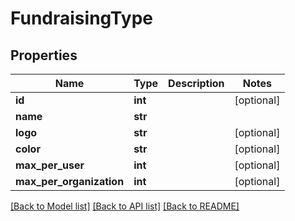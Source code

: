 # FundraisingType

## Properties
Name | Type | Description | Notes
------------ | ------------- | ------------- | -------------
**id** | **int** |  | [optional] 
**name** | **str** |  | 
**logo** | **str** |  | [optional] 
**color** | **str** |  | [optional] 
**max_per_user** | **int** |  | [optional] 
**max_per_organization** | **int** |  | [optional] 

[[Back to Model list]](../README.md#documentation-for-models) [[Back to API list]](../README.md#documentation-for-api-endpoints) [[Back to README]](../README.md)


